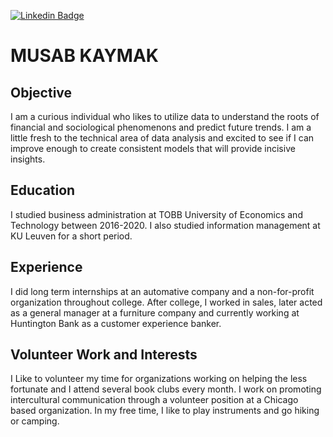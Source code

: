 [![Linkedin Badge](https://img.shields.io/badge/-MKaymak-blue?style=flat&logo=Linkedin&logoColor=white&link=https://www.linkedin.com/in/musab-kaymak-26b617178/)](https://www.linkedin.com/in/musab-kaymak-26b617178/)

# MUSAB KAYMAK

## Objective

I am a curious individual who likes to utilize data to
 understand the roots of financial and sociological
  phenomenons and predict future trends. I am a little
   fresh to the technical area of data analysis and
    excited to see if I can improve enough to create
     consistent models that will provide incisive
      insights.

## Education

I studied business administration at TOBB University of 
Economics and Technology between 2016-2020. I also 
studied information management at KU Leuven for a short 
period.


## Experience

I did long term internships at an automative company and
 a non-for-profit organization throughout college. After 
 college, I worked in sales, later acted as a general 
 manager at a furniture company and currently working at 
 Huntington Bank as a customer experience banker.


## Volunteer Work and Interests

I Like to volunteer my time for organizations working on 
helping the less fortunate and I attend several book 
clubs every month. I work on promoting intercultural 
communication through a volunteer position at a Chicago 
based organization. In my free time, I like to play 
instruments and go hiking or camping.